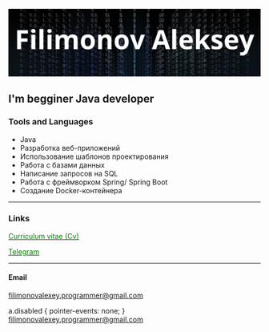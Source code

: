 ![Header](https://github.com/Filini97/Filini97/blob/main/profile/profile/assets/header.png)

## I'm begginer Java developer


### Tools and Languages
* Java
* Разработка веб-приложений
* Использование шаблонов проектирования
* Работа с базами данных
* Написание запросов на SQL
* Работа с фреймворком Spring/ Spring Boot
* Создание Docker-контейнера

___

### Links

[<span style="color:green;">Curriculum vitae (Cv)](https://docs.google.com/document/d/1NuCmQsa_YtF9mNgeQQOqUF3XWN_c8HuxvpCtgNdDPTE/edit#heading=h.g6odaa3ii3ep)   

[<span style="color:green;">Telegram](https://t.me/Alexey_filini)

___

#### Email


filimonovalexey.programmer@gmail.com

a.disabled {   pointer-events: none; }
<a href="" class="disabled">filimonovalexey.programmer@gmail.com </a>
